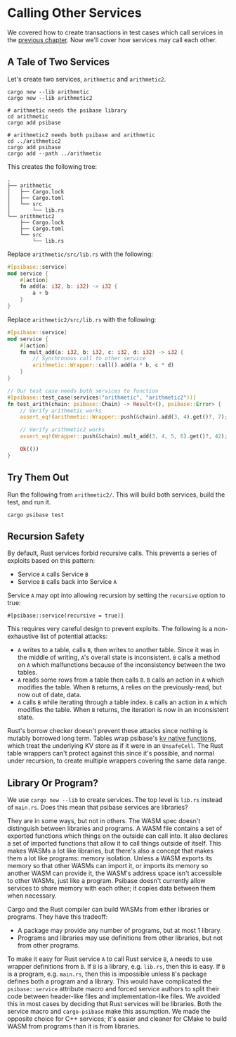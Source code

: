 # Calling Other Services

We covered how to create transactions in test cases which call
services in the [previous chapter](testing.html). Now we'll cover
how services may call each other.

## A Tale of Two Services

Let's create two services, `arithmetic` and `arithmetic2`.

```
cargo new --lib arithmetic
cargo new --lib arithmetic2

# arithmetic needs the psibase library
cd arithmetic
cargo add psibase

# arithmetic2 needs both psibase and arithmetic
cd ../arithmetic2
cargo add psibase
cargo add --path ../arithmetic
```

This creates the following tree:

```
.
├── arithmetic
│   ├── Cargo.lock
│   ├── Cargo.toml
│   └── src
│       └── lib.rs
└── arithmetic2
    ├── Cargo.lock
    ├── Cargo.toml
    └── src
        └── lib.rs
```

Replace `arithmetic/src/lib.rs` with the following:

```rust
#[psibase::service]
mod service {
    #[action]
    fn add(a: i32, b: i32) -> i32 {
        a + b
    }
}
```

Replace `arithmetic2/src/lib.rs` with the following:

```rust
#[psibase::service]
mod service {
    #[action]
    fn mult_add(a: i32, b: i32, c: i32, d: i32) -> i32 {
        // Synchronous call to other service
        arithmetic::Wrapper::call().add(a * b, c * d)
    }
}

// Our test case needs both services to function
#[psibase::test_case(services("arithmetic", "arithmetic2"))]
fn test_arith(chain: psibase::Chain) -> Result<(), psibase::Error> {
    // Verify arithmetic works
    assert_eq!(arithmetic::Wrapper::push(&chain).add(3, 4).get()?, 7);

    // Verify arithmetic2 works
    assert_eq!(Wrapper::push(&chain).mult_add(3, 4, 5, 6).get()?, 42);

    Ok(())
}
```

## Try Them Out

Run the following from `arithmetic2/`. This will build both
services, build the test, and run it.

```
cargo psibase test
```

## Recursion Safety

By default, Rust services forbid recursive calls. This prevents
a series of exploits based on this pattern:

- Service `A` calls Service `B`
- Service `B` calls back into Service `A`

Service `A` may opt into allowing recursion by setting the
`recursive` option to true:

```
#[psibase::service(recursive = true)]
```

This requires very careful design to prevent exploits. The
following is a non-exhaustive list of potential attacks:

- `A` writes to a table, calls `B`, then writes to another
  table. Since it was in the middle of writing, `A`'s overall
  state is inconsistent. `B` calls a method on `A` which
  malfunctions because of the inconsistency between the
  two tables.
- `A` reads some rows from a table then calls `B`. `B` calls an
  action in `A` which modifies the table. When `B` returns,
  `A` relies on the previously-read, but now out of date,
  data.
- `A` calls `B` while iterating through a table index. `B` calls
  an action in `A` which modifies the table. When `B` returns,
  the iteration is now in an inconsistent state.

Rust's borrow checker doesn't prevent these attacks since
nothing is mutably borrowed long term. Tables wrap psibase's
[kv native functions](https://docs.rs/psibase/latest/psibase/native_raw/index.html),
which treat the underlying KV store as if it were in an
`UnsafeCell`. The Rust table wrappers can't protect against
this since it's possible, and normal under recursion, to create
multiple wrappers covering the same data range.

## Library Or Program?

We use `cargo new --lib` to create services. The top level is
`lib.rs` instead of `main.rs`. Does this mean that psibase
services are libraries?

They are in some ways, but not in others. The WASM spec doesn't
distinguish between libraries and programs. A WASM file contains
a set of exported functions which things on the outside can call
into. It also declares a set of imported functions that allow it
to call things outside of itself. This makes WASMs a lot like
libraries, but there's also a concept that makes them a lot like
programs: memory isolation. Unless a WASM exports its memory so
that other WASMs can import it, or imports its memory so another
WASM can provide it, the WASM's address space isn't accessible
to other WASMs, just like a program. Psibase doesn't currently
allow services to share memory with each other; it copies data
between them when necessary.

Cargo and the Rust compiler can build WASMs from either libraries
or programs. They have this tradeoff:

- A package may provide any number of programs, but at most 1 library.
- Programs and libraries may use definitions from other libraries, but not from other programs.

To make it easy for Rust service `A` to call Rust service `B`,
`A` needs to use wrapper definitions from `B`. If `B` is a
library, e.g. `lib.rs`, then this is easy. If `B` is a program,
e.g. `main.rs`, then this is impossible unless `B`'s package
defines both a program and a library. This would have
complicated the `psibase::service` attribute macro and forced
service authors to split their code between header-like files
and implementation-like files. We avoided this in most cases
by deciding that Rust services will be libraries. Both the
service macro and `cargo-psibase` make this assumption. We
made the opposite choice for C++ services; it's easier and
cleaner for CMake to build WASM from programs than it is from
libraries.
